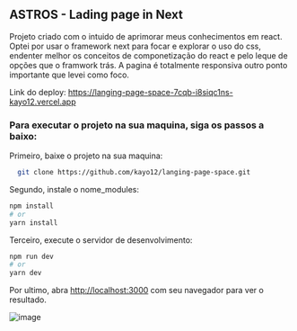 ## ASTROS - Lading page in Next



Projeto criado com o intuido de aprimorar meus conhecimentos em react. Optei por usar o framework next para focar e explorar o uso do css, endenter melhor os conceitos de componetização do react e pelo leque de opções que o framwork trás. A pagina é totalmente responsiva outro ponto importante que levei como foco.


Link do deploy: https://langing-page-space-7cqb-i8siqc1ns-kayo12.vercel.app


### Para executar o projeto na sua maquina, siga os passos a baixo:


Primeiro, baixe o projeto na sua maquina:

```bash
  git clone https://github.com/kayo12/langing-page-space.git
```


Segundo, instale o nome_modules:

```bash
npm install
# or 
yarn install
```

Terceiro,  execute o servidor de desenvolvimento:

```bash
npm run dev
# or
yarn dev
```

Por ultimo, abra [http://localhost:3000](http://localhost:3000) com seu navegador para ver o resultado.


![image](https://user-images.githubusercontent.com/35537031/204111182-60277fc8-beff-428c-918c-427e4744a38e.png)


